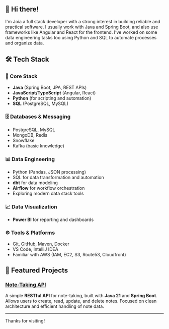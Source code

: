 ##  👋 Hi there!

I'm Joia a full stack developer with a strong interest in building reliable and practical software. I usually work with Java and Spring Boot, and also use frameworks like Angular and React for the frontend. I’ve worked on some data engineering tasks too using Python and SQL to automate processes and organize data.

## 🛠 Tech Stack

### 🧩 Core Stack
- **Java** (Spring Boot, JPA, REST APIs)
- **JavaScript/TypeScript** (Angular, React)
- **Python** (for scripting and automation)
- **SQL** (PostgreSQL, MySQL)

### 🗄 Databases & Messaging
- PostgreSQL, MySQL
- MongoDB, Redis
- Snowflake
- Kafka (basic knowledge)

### 📊 Data Engineering
- Python (Pandas, JSON processing)
- SQL for data transformation and automation
- **dbt** for data modeling
- **Airflow** for workflow orchestration
- Exploring modern data stack tools

### 📈 Data Visualization
- **Power BI** for reporting and dashboards

### ⚙️ Tools & Platforms
- Git, GitHub, Maven, Docker
- VS Code, IntelliJ IDEA
- Familiar with AWS (IAM, EC2, S3, Route53, Cloudfront)

## 📁 Featured Projects

### [Note-Taking API](https://github.com/j-tino/advertising-platform)
A simple **RESTful API** for note-taking, built with **Java 21** and **Spring Boot**. Allows users to create, read, update, and delete notes. Focused on clean architecture and efficient handling of note data.

---

Thanks for visiting!

